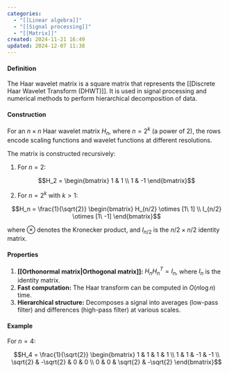 ```yaml
---
categories:
  - "[[Linear algebra]]"
  - "[[Signal processing]]"
  - "[[Matrix]]"
created: 2024-11-21 16:49
updated: 2024-12-07 11:38
---
```

#### Definition
The Haar wavelet matrix is a square matrix that represents the [[Discrete Haar Wavelet Transform (DHWT)]]. It is used in signal processing and numerical methods to perform hierarchical decomposition of data.

#### Construction
For an $n \times n$ Haar wavelet matrix $H_n$, where $n = 2^k$ (a power of 2), the rows encode scaling functions and wavelet functions at different resolutions.

The matrix is constructed recursively:

1. For $n = 2$:

$$H_2 = \begin{bmatrix} 1 & 1 \\ 1 & -1 \end{bmatrix}$$ 

2. For $n = 2^k$ with $k > 1$:

$$H_n = \frac{1}{\sqrt{2}} \begin{bmatrix} H_{n/2} \otimes [1\ 1] \\ I_{n/2} \otimes [1\ -1] \end{bmatrix}$$

where $\otimes$ denotes the Kronecker product, and $I_{n/2}$ is the $n/2 \times n/2$ identity matrix.

#### Properties

1. **[[Orthonormal matrix|Orthogonal matrix]]:** $H_n H_n^T = I_n$, where $I_n$ is the identity matrix.
2. **Fast computation:** The Haar transform can be computed in $O(n \log n)$ time.
3. **Hierarchical structure:** Decomposes a signal into averages (low-pass filter) and differences (high-pass filter) at various scales.

#### Example

For $n = 4$:

$$H_4 = \frac{1}{\sqrt{2}} \begin{bmatrix} 1 & 1 & 1 & 1 \\ 1 & 1 & -1 & -1 \\ \sqrt{2} & -\sqrt{2} & 0 & 0 \\ 0 & 0 & \sqrt{2} & -\sqrt{2} \end{bmatrix}$$